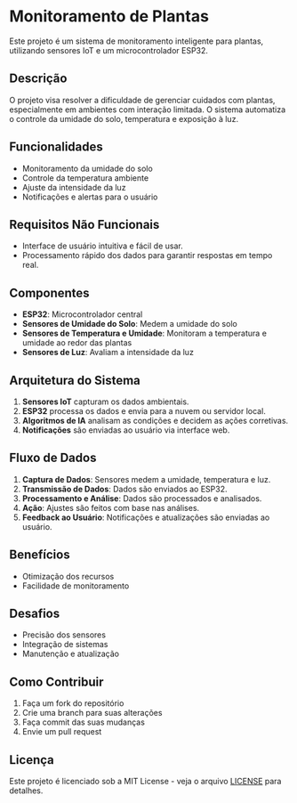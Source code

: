 # Monitoramento de Plantas

Este projeto é um sistema de monitoramento inteligente para plantas, utilizando sensores IoT e um microcontrolador ESP32.

## Descrição

O projeto visa resolver a dificuldade de gerenciar cuidados com plantas, especialmente em ambientes com interação limitada. O sistema automatiza o controle da umidade do solo, temperatura e exposição à luz.

## Funcionalidades

- Monitoramento da umidade do solo
- Controle da temperatura ambiente
- Ajuste da intensidade da luz
- Notificações e alertas para o usuário

## Requisitos Não Funcionais
- Interface de usuário intuitiva e fácil de usar.
- Processamento rápido dos dados para garantir respostas em tempo real.

## Componentes

- **ESP32**: Microcontrolador central
- **Sensores de Umidade do Solo**: Medem a umidade do solo
- **Sensores de Temperatura e Umidade**: Monitoram a temperatura e umidade ao redor das plantas
- **Sensores de Luz**: Avaliam a intensidade da luz

## Arquitetura do Sistema
1. **Sensores IoT** capturam os dados ambientais.
2. **ESP32** processa os dados e envia para a nuvem ou servidor local.
3. **Algoritmos de IA** analisam as condições e decidem as ações corretivas.
4. **Notificações** são enviadas ao usuário via interface web.

## Fluxo de Dados

1. **Captura de Dados**: Sensores medem a umidade, temperatura e luz.
2. **Transmissão de Dados**: Dados são enviados ao ESP32.
3. **Processamento e Análise**: Dados são processados e analisados.
4. **Ação**: Ajustes são feitos com base nas análises.
5. **Feedback ao Usuário**: Notificações e atualizações são enviadas ao usuário.

## Benefícios

- Otimização dos recursos
- Facilidade de monitoramento

## Desafios

- Precisão dos sensores
- Integração de sistemas
- Manutenção e atualização

## Como Contribuir

1. Faça um fork do repositório
2. Crie uma branch para suas alterações
3. Faça commit das suas mudanças
4. Envie um pull request

## Licença

Este projeto é licenciado sob a MIT License - veja o arquivo [LICENSE](LICENSE) para detalhes.
